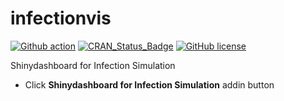 # infectionvis

[![Github action](https://github.com/zarathucorp/infectionvis/workflows/R-CMD-check/badge.svg)](https://github.com/zarathucorp/infectionvis/actions)
[![CRAN\_Status\_Badge](https://www.r-pkg.org/badges/version/infectionvis)](https://cran.r-project.org/package=infectionvis)
[![GitHub license](https://img.shields.io/github/license/zarathucorp/infectionvis.svg)](https://github.com/zarathucorp/infectionvis/blob/master/LICENSE)


Shinydashboard for Infection Simulation

* Click **Shinydashboard for Infection Simulation** addin button

